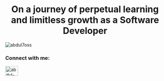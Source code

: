 <h1 align="center">On a journey of perpetual learning and limitless growth as a Software Developer</h1>
<!-- <h3 align="center">A passionate frontend developer from India</h3> -->

<p align="left"> <img src="https://komarev.com/ghpvc/?username=abdul7oss&label=Profile%20views&color=0e75b6&style=flat" alt="abdul7oss" /> </p>

<h3 align="left">Connect with me:</h3>
<p align="left">
<a href="https://linkedin.com/in/abdul-razim-87833517a" target="blank"><img align="center" src="https://raw.githubusercontent.com/rahuldkjain/github-profile-readme-generator/master/src/images/icons/Social/linked-in-alt.svg" alt="abdul-razim-87833517a" height="30" width="40" /></a>
</p>
<p align="left">
</p>


